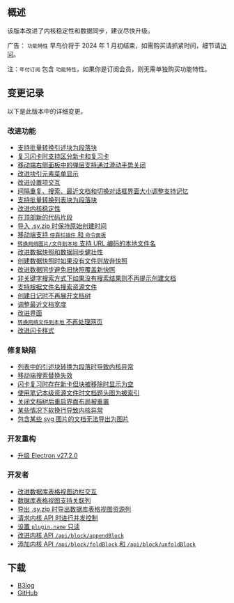 ## 概述

该版本改进了内核稳定性和数据同步，建议尽快升级。

广告： `功能特性` 早鸟价将于 2024 年 1 月初结束，如需购买请抓紧时间，细节请[访问](https://b3log.org/siyuan/pricing.html)。

注：`年付订阅` 包含 `功能特性`，如果你是订阅会员，则无需单独购买功能特性。

## 变更记录

以下是此版本中的详细变更。

### 改进功能

* [支持批量转换引述块为段落块](https://github.com/siyuan-note/siyuan/issues/4706)
* [复习闪卡时支持区分新卡和复习卡](https://github.com/siyuan-note/siyuan/issues/9377)
* [移动端右侧面板中的弹层支持通过滑动手势关闭](https://github.com/siyuan-note/siyuan/issues/9810)
* [改进块引元素菜单显示](https://github.com/siyuan-note/siyuan/issues/9854)
* [改进设置项交互](https://github.com/siyuan-note/siyuan/issues/9857)
* [间隔重复、搜索、最近文档和切换对话框界面大小调整支持记忆](https://github.com/siyuan-note/siyuan/issues/9902)
* [支持批量转换列表块为段落块](https://github.com/siyuan-note/siyuan/issues/9908)
* [改进内核稳定性](https://github.com/siyuan-note/siyuan/issues/9912)
* [在顶部新的代码片段](https://github.com/siyuan-note/siyuan/issues/9921)
* [导入 .sy.zip 时保持原始创建时间](https://github.com/siyuan-note/siyuan/issues/9923)
* [移动端支持 `停靠栏插件` 和 `命令面板`](https://github.com/siyuan-note/siyuan/issues/9926)
* [`转换网络图片/文件到本地` 支持 URL 编码的本地文件名](https://github.com/siyuan-note/siyuan/issues/9929)
* [改进数据快照和数据同步健壮性](https://github.com/siyuan-note/siyuan/issues/9941)
* [创建数据快照时如果没有文件则放弃快照](https://github.com/siyuan-note/siyuan/issues/9948)
* [改进数据同步避免旧快照覆盖新快照](https://github.com/siyuan-note/siyuan/issues/9949)
* [非关键字搜索方式下如果没有搜索结果则不再提示创建文档](https://github.com/siyuan-note/siyuan/issues/9950)
* [支持根据文件名搜索资源文件](https://github.com/siyuan-note/siyuan/issues/9952)
* [创建日记时不再展开文档树](https://github.com/siyuan-note/siyuan/issues/9959)
* [调整最近文档宽度](https://github.com/siyuan-note/siyuan/issues/9960)
* [改进界面](https://github.com/siyuan-note/siyuan/issues/9963)
* [`转换网络文件到本地` 不再处理网页](https://github.com/siyuan-note/siyuan/issues/9965)
* [改进闪卡样式](https://github.com/siyuan-note/siyuan/issues/9968)

### 修复缺陷

* [列表中的引述块转换为段落时导致内核异常](https://github.com/siyuan-note/siyuan/issues/9920)
* [移动端搜索替换失效](https://github.com/siyuan-note/siyuan/issues/9932)
* [闪卡复习时存在新卡但块被移除时显示为空](https://github.com/siyuan-note/siyuan/issues/9935)
* [使用笔记本级资源文件时文档题头图为被索引](https://github.com/siyuan-note/siyuan/issues/9936)
* [关闭文档树后重启界面布局被重置](https://github.com/siyuan-note/siyuan/issues/9937)
* [某些情况下软换行导致内核异常](https://github.com/siyuan-note/siyuan/issues/9951)
* [包含某些 svg 图片的文档无法导出为图片](https://github.com/siyuan-note/siyuan/issues/9966)

### 开发重构

* [升级 Electron v27.2.0](https://github.com/siyuan-note/siyuan/issues/9953)

### 开发者

* [改进数据库表格视图边栏交互](https://github.com/siyuan-note/siyuan/issues/9791)
* [数据库表格视图支持关联列](https://github.com/siyuan-note/siyuan/issues/9888)
* [导出 .sy.zip 时导出数据库表格视图资源列](https://github.com/siyuan-note/siyuan/issues/9919)
* [请求内核 API 时进行并发控制](https://github.com/siyuan-note/siyuan/issues/9939)
* [设置 `plugin.name` 只读](https://github.com/siyuan-note/siyuan/issues/9943)
* [改进内核 API `/api/block/appendBlock`](https://github.com/siyuan-note/siyuan/issues/9955)
* [添加内核 API `/api/block/foldBlock` 和 `/api/block/unfoldBlock`](https://github.com/siyuan-note/siyuan/issues/9962)

## 下载

* [B3log](https://b3log.org/siyuan/download.html)
* [GitHub](https://github.com/siyuan-note/siyuan/releases)
